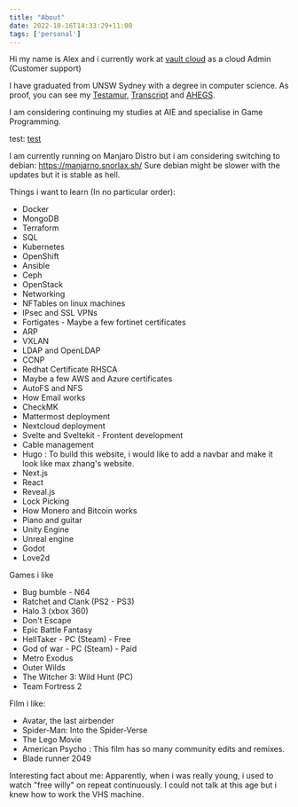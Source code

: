 ```yaml
---
title: "About"
date: 2022-10-16T14:33:29+11:00
tags: ['personal']
---
```


Hi my name is Alex and i currently work at [vault cloud](https://vaultcloud.com.au/) as a cloud Admin (Customer support)

I have graduated from UNSW Sydney with a degree in computer science. As proof, you can see my [Testamur](/unsw_degree/testamur.pdf), [Transcript](/unsw_degree/transcript.pdf) and [AHEGS](/unsw_degree/AHEGS.pdf).

I am considering continuing my studies at AIE and specialise in Game Programming. 

test: [test](/animations/titanfall_walk_cycle.mp4)

<!--- {{< youtube 1D4YHBu9ASo>}}
-->

I am currently running on Manjaro Distro but i am considering switching to debian: https://manjarno.snorlax.sh/
Sure debian might be slower with the updates but it is stable as hell.

Things i want to learn (In no particular order):
- Docker
- MongoDB
- Terraform
- SQL
- Kubernetes
- OpenShift
- Ansible
- Ceph
- OpenStack
- Networking
- NFTables on linux machines
- IPsec and SSL VPNs
- Fortigates - Maybe a few fortinet certificates
- ARP
- VXLAN
- LDAP and OpenLDAP
- CCNP
- Redhat Certificate RHSCA
- Maybe a few AWS and Azure certificates
- AutoFS and NFS
- How Email works
- CheckMK
- Mattermost deployment
- Nextcloud deployment
- Svelte and Sveltekit - Frontent development
- Cable management
- Hugo : To build this website, i would like to add a navbar and make it look like max zhang's website. 
- Next.js
- React
- Reveal.js
- Lock Picking
- How Monero and Bitcoin works
- Piano and guitar
- Unity Engine
- Unreal engine
- Godot 
- Love2d 


Games i like
- Bug bumble - N64
- Ratchet and Clank (PS2 - PS3)
- Halo 3 (xbox 360)
- Don't Escape
- Epic Battle Fantasy
- HellTaker - PC (Steam) - Free
- God of war - PC (Steam) - Paid
- Metro Exodus
- Outer Wilds
- The Witcher 3: Wild Hunt (PC)
- Team Fortress 2 

Film i like:
- Avatar, the last airbender
- Spider-Man: Into the Spider-Verse
- The Lego Movie
- American Psycho : This film has so many community edits and remixes. 
- Blade runner 2049

Interesting fact about me: Apparently, when i was really young, i used to watch "free willy" on repeat continuously. I could not talk at this age but i knew how to work the VHS machine. 
